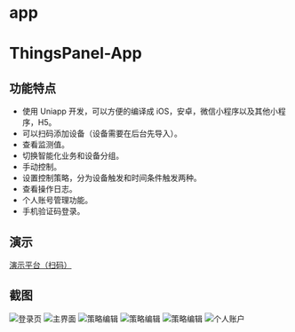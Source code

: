 
# app

# ThingsPanel-App


## 功能特点

- 使用 Uniapp 开发，可以方便的编译成 iOS，安卓，微信小程序以及其他小程序，H5。
- 可以扫码添加设备（设备需要在后台先导入）。
- 查看监测值。
- 切换智能化业务和设备分组。
- 手动控制。
- 设置控制策略，分为设备触发和时间条件触发两种。
- 查看操作日志。
- 个人账号管理功能。
- 手机验证码登录。

## 演示

[演示平台（扫码）](http://wiki.thingspanel.cn/index.php?title=%E6%BC%94%E7%A4%BA%E5%B9%B3%E5%8F%B0)

## 截图

![登录页](https://oscimg.oschina.net/oscnet/up-0cbb1d922d0a16620e423f33d70771689d4.png)
![主界面](https://oscimg.oschina.net/oscnet/up-b69d9ef1375b306e866099156210d2404cf.png)
![策略编辑](https://oscimg.oschina.net/oscnet/up-76886b2f6544188f1d511941303f887e6f1.png)
![策略编辑](https://oscimg.oschina.net/oscnet/up-5cda9ab136f328c740d9951e3826c3b7c3b.png)
![策略编辑](https://oscimg.oschina.net/oscnet/up-34abf030a937bb2322d831d485234a0c47b.png)
![个人账户](https://oscimg.oschina.net/oscnet/up-a1c2eebbfd1a44ba1262308abfdc0b4814b.png)


